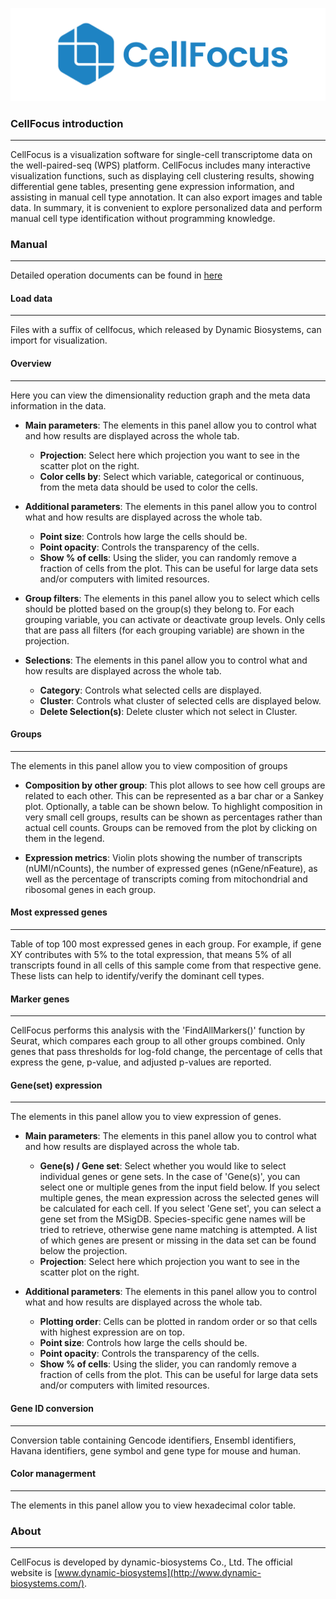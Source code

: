 ![CellFocus](https://github.com/DynamicBiosystems/CellFocus/blob/main/CellFocus.png)

### CellFocus introduction
---

CellFocus is a visualization software for single-cell transcriptome data on the well-paired-seq (WPS) platform. CellFocus includes many interactive visualization functions, such as displaying cell clustering results, showing differential gene tables, presenting gene expression information, and assisting in manual cell type annotation. It can also export images and table data. In summary, it is convenient to explore personalized data and perform manual cell type identification without programming knowledge.

### Manual

---

Detailed operation documents can be found in [here](https://github.com/DynamicBiosystems/CellFocus/blob/main/docs/CellFocus-v1.0.1_operation_manual.pdf)

#### Load data

---

Files with a suffix of cellfocus, which released by Dynamic Biosystems, can import for visualization.

#### Overview

---

Here you can view the dimensionality reduction graph and the meta data information in the data.

- **Main parameters**: 
The elements in this panel allow you to control what and how results are displayed across the whole tab.
    - **Projection**: Select here which projection you want to see in the scatter plot on the right.
    - **Color cells by**: Select which variable, categorical or continuous, from the meta data should be used to color the cells.

- **Additional parameters**: 
The elements in this panel allow you to control what and how results are displayed across the whole tab.
    - **Point size**: Controls how large the cells should be.
    - **Point opacity**: Controls the transparency of the cells.
    - **Show % of cells**: Using the slider, you can randomly remove a fraction of cells from the plot. This can be useful for large data sets and/or computers with limited resources.

- **Group filters**: 
The elements in this panel allow you to select which cells should be plotted based on the group(s) they belong to. For each grouping variable, you can activate or deactivate group levels. Only cells that are pass all filters (for each grouping variable) are shown in the projection.

- **Selections**: 
The elements in this panel allow you to control what and how results are displayed across the whole tab.
    - **Category**: Controls what selected cells are displayed.
    - **Cluster**: Controls what cluster of selected cells are displayed below.
    - **Delete Selection(s)**: Delete cluster which not select in Cluster.

#### Groups

---

The elements in this panel allow you to view composition of groups

- **Composition by other group**: 
This plot allows to see how cell groups are related to each other. This can be represented as a bar char or a Sankey plot. Optionally, a table can be shown below. To highlight composition in very small cell groups, results can be shown as percentages rather than actual cell counts. Groups can be removed from the plot by clicking on them in the legend.

- **Expression metrics**: 
Violin plots showing the number of transcripts (nUMI/nCounts), the number of expressed genes (nGene/nFeature), as well as the percentage of transcripts coming from mitochondrial and ribosomal genes in each group.

#### Most expressed genes

---

Table of top 100 most expressed genes in each group. For example, if gene XY contributes with 5% to the total expression, that means 5% of all transcripts found in all cells of this sample come from that respective gene. These lists can help to identify/verify the dominant cell types.

#### Marker genes

---

CellFocus performs this analysis with the 'FindAllMarkers()' function by Seurat, which compares each group to all other groups combined. Only genes that pass thresholds for log-fold change, the percentage of cells that express the gene, p-value, and adjusted p-values are reported. 

#### Gene(set) expression

---

The elements in this panel allow you to view expression of genes.

- **Main parameters**: 
The elements in this panel allow you to control what and how results are displayed across the whole tab.
    - **Gene(s) / Gene set**: Select whether you would like to select individual genes or gene sets. In the case of 'Gene(s)', you can select one or multiple genes from the input field below. If you select multiple genes, the mean expression across the selected genes will be calculated for each cell. If you select 'Gene set', you can select a gene set from the MSigDB. Species-specific gene names will be tried to retrieve, otherwise gene name matching is attempted. A list of which genes are present or missing in the data set can be found below the projection.
    - **Projection**: Select here which projection you want to see in the scatter plot on the right.

- **Additional parameters**: 
The elements in this panel allow you to control what and how results are displayed across the whole tab.
    - **Plotting order**: Cells can be plotted in random order or so that cells with highest expression are on top.
    - **Point size**: Controls how large the cells should be.
    - **Point opacity**: Controls the transparency of the cells.
    - **Show % of cells**: Using the slider, you can randomly remove a fraction of cells from the plot. This can be useful for large data sets and/or computers with limited resources.

#### Gene ID conversion

---

Conversion table containing Gencode identifiers, Ensembl identifiers, Havana identifiers, gene symbol and gene type for mouse and human.

#### Color managerment

---

The elements in this panel allow you to view hexadecimal color table.

### About

---

CellFocus is developed by dynamic-biosystems Co., Ltd. The official website is [www.dynamic-biosystems](http://www.dynamic-biosystems.com/).





